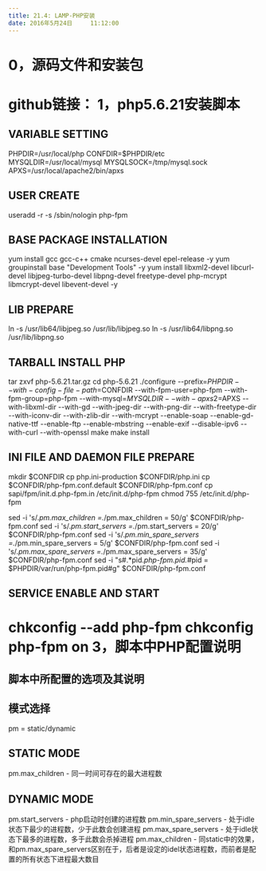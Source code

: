 ```yaml
---
title: 21.4: LAMP-PHP安装
date: 2016年5月24日	 11:12:00
---
```

 
0，源码文件和安装包
====================================
github链接： 
1，php5.6.21安装脚本
====================================
## VARIABLE SETTING
PHPDIR=/usr/local/php
CONFDIR=$PHPDIR/etc
MYSQLDIR=/usr/local/mysql
MYSQLSOCK=/tmp/mysql.sock
APXS=/usr/local/apache2/bin/apxs
 
## USER CREATE
useradd -r -s /sbin/nologin php-fpm
 
## BASE PACKAGE INSTALLATION
yum install gcc gcc-c++ cmake ncurses-devel epel-release -y
yum groupinstall base "Development Tools" -y
yum install libxml2-devel libcurl-devel libjpeg-turbo-devel libpng-devel freetype-devel php-mcrypt libmcrypt-devel libevent-devel -y
 
## LIB PREPARE
ln -s /usr/lib64/libjpeg.so /usr/lib/libjpeg.so
ln -s /usr/lib64/libpng.so /usr/lib/libpng.so
 
## TARBALL INSTALL PHP
tar zxvf php-5.6.21.tar.gz
cd php-5.6.21
./configure --prefix=$PHPDIR --with-config-file-path=$CONFDIR --with-fpm-user=php-fpm --with-fpm-group=php-fpm --with-mysql=$MYSQLDIR --with-apxs2=$APXS --with-libxml-dir  --with-gd --with-jpeg-dir --with-png-dir --with-freetype-dir --with-iconv-dir --with-zlib-dir --with-mcrypt --enable-soap --enable-gd-native-ttf --enable-ftp --enable-mbstring --enable-exif --disable-ipv6 --with-curl --with-openssl
make
make install
 
## INI FILE AND DAEMON FILE PREPARE
mkdir $CONFDIR
cp php.ini-production $CONFDIR/php.ini
cp $CONFDIR/php-fpm.conf.default $CONFDIR/php-fpm.conf
cp sapi/fpm/init.d.php-fpm.in /etc/init.d/php-fpm
chmod 755 /etc/init.d/php-fpm
 
sed -i 's/.*pm.max_children =.*/pm.max_children = 50/g' $CONFDIR/php-fpm.conf
sed -i 's/.*pm.start_servers =.*/pm.start_servers = 20/g' $CONFDIR/php-fpm.conf
sed -i 's/.*pm.min_spare_servers =.*/pm.min_spare_servers = 5/g' $CONFDIR/php-fpm.conf
sed -i 's/.*pm.max_spare_servers =.*/pm.max_spare_servers = 35/g' $CONFDIR/php-fpm.conf
sed -i "s#.*pid.*php-fpm.pid.*#pid = $PHPDIR/var/run/php-fpm.pid#g" $CONFDIR/php-fpm.conf
 
 
## SERVICE ENABLE AND START
chkconfig --add php-fpm
chkconfig php-fpm on 
3，脚本中PHP配置说明
====================================
## 脚本中所配置的选项及其说明
## 模式选择
pm = static/dynamic
 
## STATIC MODE
pm.max_children - 同一时间可存在的最大进程数
 
## DYNAMIC MODE
pm.start_servers - php启动时创建的进程数
pm.min_spare_servers - 处于idle状态下最少的进程数，少于此数会创建进程
pm.max_spare_servers - 处于idle状态下最多的进程数，多于此数会杀掉进程
pm.max_children - 同static中的效果，和pm.max_spare_servers区别在于，后者是设定的idel状态进程数，而前者是配置的所有状态下进程最大数目 
